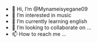 - 👋 Hi, I’m @Mynameisyegane09
- 👀 I’m interested in music
- 🌱 I’m currently learning english 
- 💞️ I’m looking to collaborate on ...
- 📫 How to reach me ...

<!---
Mynameisyegane09/Mynameisyegane09 is a ✨ special ✨ repository because its `README.md` (this file) appears on your GitHub profile.
You can click the Preview link to take a look at your changes.
--->
